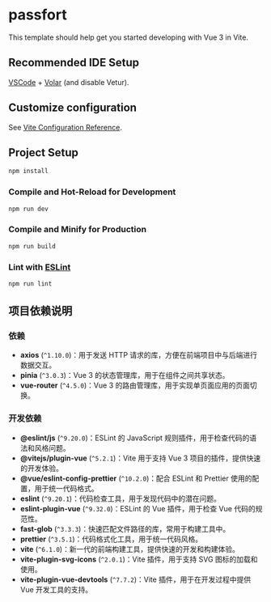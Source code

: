 # passfort

This template should help get you started developing with Vue 3 in Vite.

## Recommended IDE Setup

[VSCode](https://code.visualstudio.com/) + [Volar](https://marketplace.visualstudio.com/items?itemName=Vue.volar) (and disable Vetur).

## Customize configuration

See [Vite Configuration Reference](https://vite.dev/config/).

## Project Setup

```sh
npm install
```

### Compile and Hot-Reload for Development

```sh
npm run dev
```

### Compile and Minify for Production

```sh
npm run build
```

### Lint with [ESLint](https://eslint.org/)

```sh
npm run lint
```

## 项目依赖说明

### 依赖

- **axios** (`^1.10.0`)：用于发送 HTTP 请求的库，方便在前端项目中与后端进行数据交互。
- **pinia** (`^3.0.3`)：Vue 3 的状态管理库，用于在组件之间共享状态。
- **vue-router** (`^4.5.0`)：Vue 3 的路由管理库，用于实现单页面应用的页面切换。

### 开发依赖

- **@eslint/js** (`^9.20.0`)：ESLint 的 JavaScript 规则插件，用于检查代码的语法和风格问题。
- **@vitejs/plugin-vue** (`^5.2.1`)：Vite 用于支持 Vue 3 项目的插件，提供快速的开发体验。
- **@vue/eslint-config-prettier** (`^10.2.0`)：配合 ESLint 和 Prettier 使用的配置，用于统一代码格式。
- **eslint** (`^9.20.1`)：代码检查工具，用于发现代码中的潜在问题。
- **eslint-plugin-vue** (`^9.32.0`)：ESLint 的 Vue 插件，用于检查 Vue 代码的规范性。
- **fast-glob** (`^3.3.3`)：快速匹配文件路径的库，常用于构建工具中。
- **prettier** (`^3.5.1`)：代码格式化工具，用于统一代码风格。
- **vite** (`^6.1.0`)：新一代的前端构建工具，提供快速的开发和构建体验。
- **vite-plugin-svg-icons** (`^2.0.1`)：Vite 插件，用于支持 SVG 图标的加载和使用。
- **vite-plugin-vue-devtools** (`^7.7.2`)：Vite 插件，用于在开发过程中提供 Vue 开发工具的支持。
